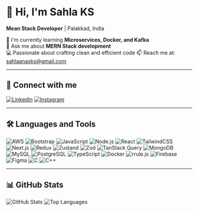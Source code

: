 # 👋 Hi, I'm Sahla KS

**Mean Stack Developer** | Palakkad, India

🌱 I'm currently learning **Microservices, Docker, and Kafka**  
💬 Ask me about **MERN Stack development**  
💻 Passionate about crafting clean and efficient code
📫 Reach me at: [sahlaanasks@gmail.com](mailto:sahlaanasks@gmail.com)  

---

## 🔗 Connect with me
[![LinkedIn](https://img.shields.io/badge/-LinkedIn-0077B5?style=flat&logo=linkedin&logoColor=white)](https://www.linkedin.com/in/sahla-ks/)
[![Instagram](https://img.shields.io/badge/-Instagram-E4405F?style=flat&logo=instagram&logoColor=white)](your-instagram)

---

## 🛠️ Languages and Tools

![AWS](https://img.shields.io/badge/-AWS-232F3E?style=flat&logo=amazon-aws)
![Bootstrap](https://img.shields.io/badge/-Bootstrap-563D7C?style=flat&logo=bootstrap)
![JavaScript](https://img.shields.io/badge/-JavaScript-F7DF1E?style=flat&logo=javascript&logoColor=black)
![Node.js](https://img.shields.io/badge/-Node.js-339933?style=flat&logo=node.js&logoColor=white)
![React](https://img.shields.io/badge/-React-61DAFB?style=flat&logo=react&logoColor=black)
![TailwindCSS](https://img.shields.io/badge/-TailwindCSS-38B2AC?style=flat&logo=tailwindcss&logoColor=white)
![Next.js](https://img.shields.io/badge/-Next.js-000000?style=flat&logo=next.js&logoColor=white)
![Redux](https://img.shields.io/badge/-Redux-764ABC?style=flat&logo=redux&logoColor=white)
![Zustand](https://img.shields.io/badge/-Zustand-000000?style=flat&logo=zustand&logoColor=white)
![Zod](https://img.shields.io/badge/-Zod-3E52B5?style=flat&logo=zod&logoColor=white)
![TanStack Query](https://img.shields.io/badge/-TanStack%20Query-FF4154?style=flat&logo=reactquery&logoColor=white)
![MongoDB](https://img.shields.io/badge/-MongoDB-47A248?style=flat&logo=mongodb&logoColor=white)
![MySQL](https://img.shields.io/badge/-MySQL-4479A1?style=flat&logo=mysql&logoColor=white)
![PostgreSQL](https://img.shields.io/badge/-PostgreSQL-336791?style=flat&logo=postgresql&logoColor=white)
![TypeScript](https://img.shields.io/badge/-TypeScript-007ACC?style=flat&logo=typescript&logoColor=white)
![Docker](https://img.shields.io/badge/-Docker-2496ED?style=flat&logo=docker&logoColor=white)
![rrule.js](https://img.shields.io/badge/-rrule.js-007ACC?style=flat&logo=javascript&logoColor=white)
![Firebase](https://img.shields.io/badge/-Firebase-FFCA28?style=flat&logo=firebase&logoColor=black)
![Figma](https://img.shields.io/badge/-Figma-F24E1E?style=flat&logo=figma&logoColor=white)
![C](https://img.shields.io/badge/-C-A8B9CC?style=flat&logo=c&logoColor=black)
![C++](https://img.shields.io/badge/-C++-00599C?style=flat&logo=c%2B%2B&logoColor=white)

---

## 📊 GitHub Stats

![GitHub Stats](https://github-readme-stats.vercel.app/api?username=sahlaks&show_icons=true&theme=radical)
![Top Languages](https://github-readme-stats.vercel.app/api/top-langs/?username=sahlaks&layout=compact&theme=radical)
